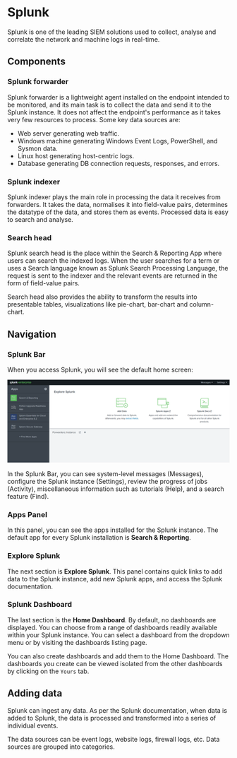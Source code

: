 # Splunk

Splunk is one of the leading SIEM solutions used to collect, analyse and correlate the network and machine logs in real-time.

## Components

### Splunk forwarder

Splunk forwarder is a lightweight agent installed on the endpoint intended to be monitored, and its main task is to collect the data and send it to the Splunk instance. It does not affect the endpoint's performance as it takes very few resources to process. Some key data sources are:

* Web server generating web traffic.
* Windows machine generating Windows Event Logs, PowerShell, and Sysmon data.
* Linux host generating host-centric logs.
* Database generating DB connection requests, responses, and errors.

### Splunk indexer

Splunk indexer plays the main role in processing the data it receives from forwarders. It takes the data, normalises it into field-value pairs, determines the datatype of the data, and stores them as events. Processed data is easy to search and analyse.

### Search head

Splunk search head is the place within the Search & Reporting App where users can search the indexed logs. 
When the user searches for a term or uses a Search language known as Splunk Search Processing Language, the request is sent to the indexer and the relevant events are returned in the form of field-value pairs.

Search head also provides the ability to transform the results into presentable tables, visualizations like pie-chart, bar-chart and column-chart.

## Navigation

### Splunk Bar

When you access Splunk, you will see the default home screen:

![Splunk Home](../../_static/images/splunk2.png)

In the Splunk Bar, you can see system-level messages (Messages), configure the Splunk instance (Settings), review the progress of jobs (Activity), miscellaneous information such as tutorials (Help), and a search feature (Find).  

### Apps Panel

In this panel, you can see the apps installed for the Splunk instance. The default app for every Splunk installation is **Search & Reporting**. 

### Explore Splunk

The next section is **Explore Splunk**. This panel contains quick links to add data to the Splunk instance, add new Splunk apps, and access the Splunk documentation. 

### Splunk Dashboard

The last section is the **Home Dashboard**. By default, no dashboards are displayed. You can choose from a range of dashboards readily available within your Splunk instance. You can select a dashboard from the dropdown menu or by visiting the dashboards listing page.

You can also create dashboards and add them to the Home Dashboard. The dashboards you create can be viewed isolated from the other dashboards by clicking on the `Yours` tab.

## Adding data

Splunk can ingest any data. As per the Splunk documentation, when data is added to Splunk, the data is processed and transformed into a series of individual events. 

The data sources can be event logs, website logs, firewall logs, etc. Data sources are grouped into categories. 